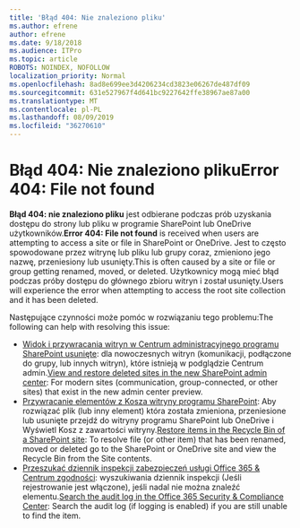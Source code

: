 ```yaml
---
title: 'Błąd 404: Nie znaleziono pliku'
ms.author: efrene
author: efrene
ms.date: 9/18/2018
ms.audience: ITPro
ms.topic: article
ROBOTS: NOINDEX, NOFOLLOW
localization_priority: Normal
ms.openlocfilehash: 8ad8e699ee3d4206234cd3823e06267de487df09
ms.sourcegitcommit: 631e527967f4d641bc9227642ffe38967ae87a00
ms.translationtype: MT
ms.contentlocale: pl-PL
ms.lasthandoff: 08/09/2019
ms.locfileid: "36270610"
---
```

# <a name="error-404-file-not-found"></a><span data-ttu-id="49d87-102">Błąd 404: Nie znaleziono pliku</span><span class="sxs-lookup"><span data-stu-id="49d87-102">Error 404: File not found</span></span>

<span data-ttu-id="49d87-103">**Błąd 404: nie znaleziono pliku** jest odbierane podczas prób uzyskania dostępu do strony lub pliku w programie SharePoint lub OneDrive użytkowników.</span><span class="sxs-lookup"><span data-stu-id="49d87-103">**Error 404: File not found** is received when users are attempting to access a site or file in SharePoint or OneDrive.</span></span> <span data-ttu-id="49d87-104">Jest to często spowodowane przez witrynę lub pliku lub grupy coraz, zmieniono jego nazwę, przeniesiony lub usunięty.</span><span class="sxs-lookup"><span data-stu-id="49d87-104">This is often caused by a site or file or group getting renamed, moved, or deleted.</span></span>
<span data-ttu-id="49d87-105">Użytkownicy mogą mieć błąd podczas próby dostępu do głównego zbioru witryn i został usunięty.</span><span class="sxs-lookup"><span data-stu-id="49d87-105">Users will experience the error when attempting to access the root site collection and it has been deleted.</span></span>

<span data-ttu-id="49d87-106">Następujące czynności może pomóc w rozwiązaniu tego problemu:</span><span class="sxs-lookup"><span data-stu-id="49d87-106">The following can help with resolving this issue:</span></span>
- <span data-ttu-id="49d87-107">[Widok i przywracania witryn w Centrum administracyjnego programu SharePoint usunięte](https://docs.microsoft.com/sharepoint/view-and-restore-deleted-sites-in-new-admin-center): dla nowoczesnych witryn (komunikacji, podłączone do grupy, lub innych witryn), które istnieją w podglądzie Centrum admin.</span><span class="sxs-lookup"><span data-stu-id="49d87-107">[View and restore deleted sites in the new SharePoint admin center](https://docs.microsoft.com/sharepoint/view-and-restore-deleted-sites-in-new-admin-center):  For modern sites (communication, group-connected, or other sites) that exist in the new admin center preview.</span></span>
- <span data-ttu-id="49d87-108">[Przywracanie elementów z Kosza witryny programu SharePoint](https://support.office.com/article/Restore-items-in-the-Recycle-Bin-of-a-SharePoint-site-6df466b6-55f2-4898-8d6e-c0dff851a0be): Aby rozwiązać plik (lub inny element) która została zmieniona, przeniesione lub usunięte przejdź do witryny programu SharePoint lub OneDrive i Wyświetl Kosz z zawartości witryny.</span><span class="sxs-lookup"><span data-stu-id="49d87-108">[Restore items in the Recycle Bin of a SharePoint site](https://support.office.com/article/Restore-items-in-the-Recycle-Bin-of-a-SharePoint-site-6df466b6-55f2-4898-8d6e-c0dff851a0be):  To resolve file (or other item) that has been renamed, moved or deleted go to the SharePoint or OneDrive site and view the Recycle Bin from the Site contents.</span></span>
- <span data-ttu-id="49d87-109">[Przeszukać dziennik inspekcji zabezpieczeń usługi Office 365 &amp; Centrum zgodności](https://support.office.com/client/search-the-audit-log-in-the-office-365-security-compliance-center-0d4d0f35-390b-4518-800e-0c7ec95e946c): wyszukiwania dziennik inspekcji (Jeśli rejestrowanie jest włączone), jeśli nadal nie można znaleźć elementu.</span><span class="sxs-lookup"><span data-stu-id="49d87-109">[Search the audit log in the Office 365 Security &amp; Compliance Center](https://support.office.com/client/search-the-audit-log-in-the-office-365-security-compliance-center-0d4d0f35-390b-4518-800e-0c7ec95e946c):  Search the audit log (if logging is enabled) if you are still unable to find the item.</span></span>